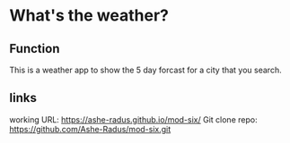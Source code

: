 # What's the weather?

## Function
This is a weather app to show the 5 day forcast for a city that you search. 


## links 
working URL: https://ashe-radus.github.io/mod-six/ 
Git clone repo: https://github.com/Ashe-Radus/mod-six.git 